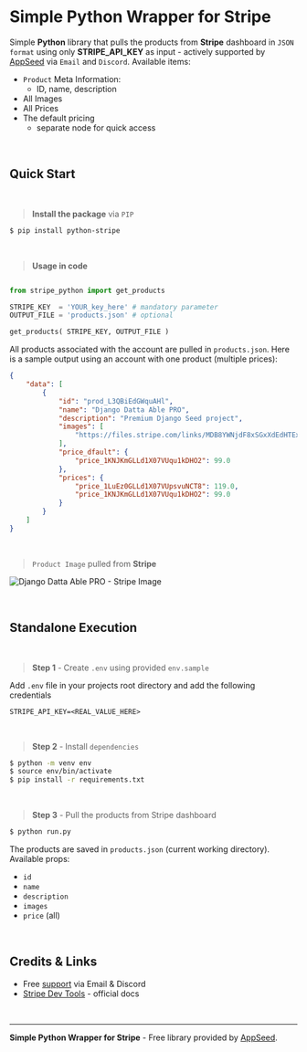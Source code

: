 # Simple Python Wrapper for Stripe

Simple **Python** library that pulls the products from **Stripe** dashboard in `JSON format` using only **STRIPE_API_KEY** as input - actively supported by [AppSeed](https://appseed.us/) via `Email` and `Discord`. Available items:

- `Product` Meta Information:
  - ID, name, description
- All Images
- All Prices 
- The default pricing 
  - separate node for quick access

<br />

## Quick Start

<br />

> **Install the package** via `PIP` 

```bash
$ pip install python-stripe
```

<br />

> **Usage in code**

```python

from stripe_python import get_products

STRIPE_KEY  = 'YOUR_key_here' # mandatory parameter  
OUTPUT_FILE = 'products.json' # optional   

get_products( STRIPE_KEY, OUTPUT_FILE ) 
```

All products associated with the account are pulled in `products.json`. Here is a sample output using an account with one product (multiple prices): 

```json
{
    "data": [
        {
            "id": "prod_L3QBiEdGWquAHl",
            "name": "Django Datta Able PRO",
            "description": "Premium Django Seed project",
            "images": [
                "https://files.stripe.com/links/MDB8YWNjdF8xSGxXdEdHTExkMVgwN1ZVfGZsX3Rlc3RfZjNtOGxwZTRFdGp1MGp1N2ZUeFlENU9Q008T4Zyl6Z"
            ],
            "price_dfault": {
                "price_1KNJKmGLLd1X07VUqu1kDHO2": 99.0
            },
            "prices": {
                "price_1LuEz0GLLd1X07VUpsvuNCT8": 119.0,
                "price_1KNJKmGLLd1X07VUqu1kDHO2": 99.0
            }
        }
    ]
}
```

<br />

> `Product Image` pulled from **Stripe**

![Django Datta Able PRO - Stripe Image](https://files.stripe.com/links/MDB8YWNjdF8xSGxXdEdHTExkMVgwN1ZVfGZsX3Rlc3RfZjNtOGxwZTRFdGp1MGp1N2ZUeFlENU9Q008T4Zyl6Z)

<br />

## Standalone Execution

<br />

> **Step 1** - Create `.env` using provided `env.sample`

 Add `.env` file in your projects root directory and add the following credentials

```
STRIPE_API_KEY=<REAL_VALUE_HERE>
```

<br />

> **Step 2** - Install `dependencies`

```bash
$ python -m venv env
$ source env/bin/activate
$ pip install -r requirements.txt
```

<br /> 

> **Step 3** - Pull the products from Stripe dashboard

```bash
$ python run.py
```

The products are saved in `products.json` (current working directory). Available props: 

- `id`
- `name`
- `description`
- `images`
- `price` (all)

<br />

## Credits & Links

- Free [support](https://appseed.us/support) via Email & Discord 
- [Stripe Dev Tools](https://stripe.com/docs/development) - official docs

<br />

---
**Simple Python Wrapper for Stripe** - Free library provided by [AppSeed](https://appseed.us).
